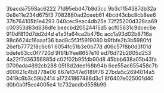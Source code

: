 3bacda7598ac6222
71d95ebd47b8d3cc
9b3c1154387db32a
0e8e11e234d675f3
7082880ad2ceeb61
4bcd43cbc8cb8ee6
37b764105b1e4293
040cec9eac4db25e
72f25200d328ca69
c00353d63d636dfe
beecbd20524415d5
acf05631c9dcec6e
910df810d7dd2d4d
e1e3fa64ca2b476c
acc1a93d02b8716a
98c6624c16aaaf36
bad8c5f3f5919080
b9fbfe2b3b5980fd
26efb777218c6c61
6054fc51b3e0b77d
d06c57f8b0d3f01d
bdefe63cc0f7720d
9f61b1fee8657e16
ed76d72b2605d253
4a22f7d36356885d
c02f02b95fdb90d8
45bbb638a05b43fa
0709ada4892cb288
05f8d2dee168b94b
6ce55ac655458c7b
d00621c4b8778e06
867e1347e6189f76
27bda5c2694014a5
0419c6b3c59b2414
a17241867488d3c1
8f6407e025001d40
d0b0a0f5cc4005e4
1c732acdbd558b99
